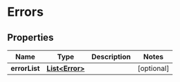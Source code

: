 
# Errors

## Properties
Name | Type | Description | Notes
------------ | ------------- | ------------- | -------------
**errorList** | [**List&lt;Error&gt;**](Error.md) |  |  [optional]



